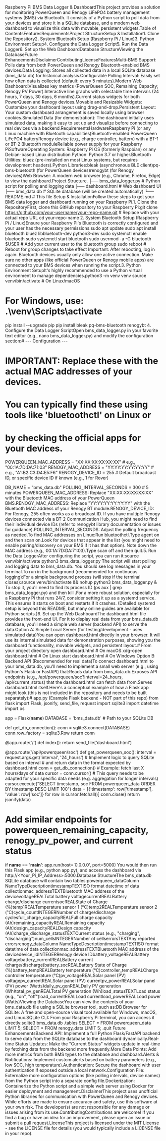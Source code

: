 Raspberry Pi BMS Data Logger & DashboardThis project provides a solution for monitoring PowerQueen and Renogy LiFePO4 battery management systems (BMS) via Bluetooth. It consists of a Python script to poll data from your devices and store it in a SQLite database, and a modern web dashboard to visualize this data with movable, persistent widgets.Table of ContentsFeaturesRequirementsProject StructureSetup & Installation1. Clone the Repository2. System Bluetooth Setup (Raspberry Pi / Linux)3. Python Environment Setup4. Configure the Data Logger Script5. Run the Data Logger6. Set up the Web DashboardDatabase StructureViewing the DatabaseFuture EnhancementsDisclaimerContributingLicenseFeaturesMulti-BMS Support: Polls data from both PowerQueen and Renogy Bluetooth-enabled BMS devices.Data Logging: Stores all collected data in a local SQLite database (bms_data.db) for historical analysis.Configurable Polling Interval: Easily set how often data is collected (default: every 5 minutes).Modern Web Dashboard:Visualizes key metrics (PowerQueen SOC, Remaining Capacity; Renogy PV Power).Interactive line graphs with selectable time intervals (24 hours, 7 days, 30 days, 6 months).Current status widgets for both PowerQueen and Renogy devices.Movable and Resizable Widgets: Customize your dashboard layout using drag-and-drop.Persistent Layout: Your custom dashboard arrangement is saved locally using browser cookies.Simulated Data (for demonstration): The dashboard initially uses simulated data, making it easy to set up and visualize before connecting to real devices via a backend.RequirementsHardwareRaspberry Pi (or any Linux machine with Bluetooth capabilities)Bluetooth-enabled PowerQueen LiFePO4 batteryRenogy device (e.g., charge controller, battery) with a BT-1 or BT-2 Bluetooth moduleReliable power supply for your Raspberry PiSoftwareOperating System: Raspberry Pi OS (formerly Raspbian) or any Debian-based Linux distribution.Python: Python 3.7 or higher.Bluetooth Utilities: bluez (pre-installed on most Linux systems, but requires development headers).Python Libraries:bleak (asynchronous BLE client)pq-bms-bluetooth (for PowerQueen devices)renogybt (for Renogy devices)Web Browser: A modern web browser (e.g., Chrome, Firefox, Edge) to view the dashboard.Project Structure.
├── bms_data_logger.py      # Python script for polling and logging data
├── dashboard.html          # Web dashboard UI
├── bms_data.db             # SQLite database (will be created automatically)
└── README.md               # This file
Setup & InstallationFollow these steps to get your BMS data logger and dashboard running on your Raspberry Pi.1. Clone the RepositoryFirst, clone this GitHub repository to your Raspberry Pi:git clone https://github.com/your-username/your-repo-name.git  # Replace with your actual repo URL
cd your-repo-name
2. System Bluetooth Setup (Raspberry Pi / Linux)Ensure your Raspberry Pi's Bluetooth is correctly configured and your user has the necessary permissions.sudo apt update
sudo apt install bluetooth bluez libbluetooth-dev python3-dev
sudo systemctl enable bluetooth
sudo systemctl start bluetooth
sudo usermod -a -G bluetooth $USER # Add your current user to the bluetooth group
sudo reboot # Reboot for group changes to take effect
Important: After rebooting, log in again. Bluetooth devices usually only allow one active connection. Make sure no other apps (like official PowerQueen or Renogy mobile apps) are connected to your BMS devices when running the script.3. Python Environment SetupIt's highly recommended to use a Python virtual environment to manage dependencies.python3 -m venv venv
source venv/bin/activate # On Linux/macOS
# For Windows, use: .\venv\Scripts\activate

pip install --upgrade pip
pip install bleak pq-bms-bluetooth renogybt
4. Configure the Data Logger ScriptOpen bms_data_logger.py in your favorite text editor (e.g., nano bms_data_logger.py) and modify the configuration section:# --- Configuration ---
# IMPORTANT: Replace these with the actual MAC addresses of your devices.
# You can typically find these using tools like 'bluetoothctl' on Linux or
# by checking the official apps for your devices.
POWERQUEEN_MAC_ADDRESS = "XX:XX:XX:XX:XX:XX"  # e.g., "00:1A:7D:DA:71:03"
RENOGY_MAC_ADDRESS = "YY:YY:YY:YY:YY:YY"      # e.g., "A1:B2:C3:D4:E5:F6"
RENOGY_DEVICE_ID = 255                        # Default broadcast ID, or specific device ID if known (e.g., 1 for Rover)

DB_NAME = "bms_data.db"
POLLING_INTERVAL_SECONDS = 300 # 5 minutes
POWERQUEEN_MAC_ADDRESS: Replace "XX:XX:XX:XX:XX:XX" with the Bluetooth MAC address of your PowerQueen BMS.RENOGY_MAC_ADDRESS: Replace "YY:YY:YY:YY:YY:YY" with the Bluetooth MAC address of your Renogy BT module.RENOGY_DEVICE_ID: For Renogy, 255 often works as a broadcast ID. If you have multiple Renogy devices connected via a BT-2 Communication Hub, you might need to find their individual device IDs (refer to renogybt library documentation or issues for guidance).POLLING_INTERVAL_SECONDS: Adjust the polling frequency as needed.To find MAC addresses on Linux:Run bluetoothctl.Type agent on and then scan on.Look for devices that appear in the list (you might need to enable pairing/discovery on your BMS if it has that option). Note down the MAC address (e.g., 00:1A:7D:DA:71:03).Type scan off and then quit.5. Run the Data LoggerAfter configuring the script, you can run it:source venv/bin/activate
python3 bms_data_logger.py
The script will start polling and logging data to bms_data.db. You should see log messages in your terminal.To run in the background (recommended for continuous logging):For a simple background process (will stop if the terminal closes):source venv/bin/activate && nohup python3 bms_data_logger.py &
To stop it, you'll need to find its process ID (ps aux | grep bms_data_logger.py) and then kill <PID>.For a more robust solution, especially for a Raspberry Pi that runs 24/7, consider setting it up as a systemd service. This ensures it starts on boot and restarts if it crashes. (Detailed systemd setup is beyond this README, but many online guides are available for Python scripts.)6. Set up the Web DashboardThe dashboard.html file provides the front-end UI. For it to display real data from your bms_data.db database, you'll need a simple web server (backend API) to serve the data.Option A: Simple Local Server (for testing/development - uses simulated data)You can open dashboard.html directly in your browser. It will use its internal simulated data for demonstration purposes, showing you the dashboard functionality, movable widgets, and persistent layout.# From your project directory
open dashboard.html # On macOS
xdg-open dashboard.html # On Linux
start dashboard.html # On Windows
Option B: Backend API (Recommended for real data)To connect dashboard.html to your bms_data.db, you'll need to implement a small web server (e.g., using Python's Flask or FastAPI) that:Reads data from bms_data.db.Exposes API endpoints (e.g., /api/powerqueen/soc?interval=24_hours, /api/current_status) that the dashboard.html can fetch data from.Serves dashboard.html itself.Here's a conceptual example of how a Flask app might look (this is not included in the repository and needs to be built separately):# app.py (Example Flask backend - NOT part of this repo)
from flask import Flask, jsonify, send_file, request
import sqlite3
import datetime
import os

app = Flask(__name__)
DATABASE = 'bms_data.db' # Path to your SQLite DB

def get_db_connection():
    conn = sqlite3.connect(DATABASE)
    conn.row_factory = sqlite3.Row
    return conn

@app.route('/')
def index():
    return send_file('dashboard.html')

@app.route('/api/powerqueen/soc')
def get_powerqueen_soc():
    interval = request.args.get('interval', '24_hours')
    # Implement logic to query SQLite based on interval
    # and return data in the format expected by dashboard.html
    conn = get_db_connection()
    # Example: fetch last X hours/days of data
    cursor = conn.cursor()
    # This query needs to be adapted for your specific data needs (e.g. aggregation for longer intervals)
    cursor.execute("SELECT timestamp, soc FROM powerqueen_data ORDER BY timestamp DESC LIMIT 100")
    data = [{'timestamp': row['timestamp'], 'value': row['soc']} for row in cursor.fetchall()]
    conn.close()
    return jsonify(data)

# Add similar endpoints for powerqueen_remaining_capacity, renogy_pv_power, and current status

if __name__ == '__main__':
    app.run(host='0.0.0.0', port=5000)
You would then run this Flask app (e.g., python app.py), and access the dashboard via http://<Your_Pi_IP_Address>:5000.Database StructureThe bms_data.db SQLite database will contain two tables:powerqueen_dataColumn NameTypeDescriptiontimestampTEXTISO format datetime of data collectionmac_addressTEXTBluetooth MAC address of the devicevoltageREALTotal battery voltagecurrentREALBattery charge/discharge currentsocREALState of Charge (%)temp1REALTemperature sensor 1 (°C)temp2REALTemperature sensor 2 (°C)cycle_countINTEGERNumber of charge/discharge cyclesfull_charge_capacityREALFull charge capacity (Ah)remaining_capacityREALRemaining capacity (Ah)design_capacityREALDesign capacity (Ah)charge_discharge_statusTEXTCurrent status (e.g., "charging", "discharging")num_cellsINTEGERNumber of cellserrorsTEXTAny reported errorsrenogy_dataColumn NameTypeDescriptiontimestampTEXTISO format datetime of data collectionmac_addressTEXTBluetooth MAC address of the devicedevice_idINTEGERRenogy device IDbattery_voltageREALBattery voltagebattery_currentREALBattery current (charge/discharge)battery_socREALBattery State of Charge (%)battery_tempREALBattery temperature (°C)controller_tempREALCharge controller temperature (°C)pv_voltageREALSolar panel (PV) voltagepv_currentREALSolar panel (PV) currentpv_powerREALSolar panel (PV) power (Watts)daily_pv_genREALDaily PV generation (Wh)total_pv_genREALTotal PV generation (Wh)load_statusTEXTLoad status (e.g., "on", "off")load_currentREALLoad currentload_powerREALLoad power (Watts)Viewing the DatabaseYou can view the contents of your bms_data.db file using a SQLite browser tool, such as:DB Browser for SQLite: A free and open-source visual tool available for Windows, macOS, and Linux.SQLite CLI: From your Raspberry Pi terminal, you can access it directly:sqlite3 bms_data.db
.tables
SELECT * FROM powerqueen_data LIMIT 5;
SELECT * FROM renogy_data LIMIT 5;
.quit
Future EnhancementsBackend API: Implement a full Python Flask/FastAPI backend to serve data from the SQLite database to the dashboard dynamically.Real-time Status Updates: Make the "Current Status" widgets update in real-time by fetching data from the backend more frequently.More Data Points: Add more metrics from both BMS types to the database and dashboard.Alerts & Notifications: Implement custom alerts based on battery parameters (e.g., low SOC, high temperature).Authentication: Secure the dashboard with user authentication if exposed outside a local network.Configuration File: Externalize more configuration options (like polling intervals, device names) from the Python script into a separate config file.Dockerization: Containerize the Python script and a simple web server using Docker for easier deployment and management.DisclaimerThis project uses unofficial Python libraries for communication with PowerQueen and Renogy devices. While efforts are made to ensure accuracy and safety, use this software at your own risk. The developer(s) are not responsible for any damage or issues arising from its use.ContributingContributions are welcome! If you find a bug or have an idea for an improvement, please open an issue or submit a pull request.LicenseThis project is licensed under the MIT License - see the LICENSE file for details (you would typically include a LICENSE file in your repo).
